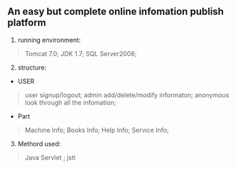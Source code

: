 ## An easy but complete online infomation publish platform

1. running environment:
> Tomcat 7.0; 
> JDK 1.7; 
> SQL Server2008;

2. structure:

* USER
> user signup/logout;
> admin add/delete/modify informaton;
> anonymous look through all the infomation;

* Part
> Machine Info;
> Books Info;
> Help Info;
> Service Info;

3. Methord used:

> Java Servlet ; jstl
